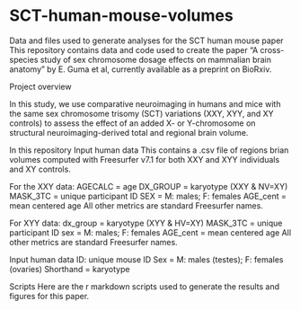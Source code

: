 # SCT-human-mouse-volumes
Data and files used to generate analyses for the SCT human mouse paper
This repository contains data and code used to create the paper “A cross-species study of sex chromosome dosage effects on mammalian brain anatomy” by E. Guma et al, currently available as a preprint on BioRxiv.

Project overview

In this study, we use comparative neuroimaging in humans and mice with the same sex chromosome trisomy (SCT) variations (XXY, XYY, and XY controls) to assess the effect of an added X- or Y-chromosome on structural neuroimaging-derived total and regional brain volume. 

In this repository
Input human data
This contains a .csv file of regions brian volumes computed with Freesurfer v7.1 for both XXY and XYY individuals and XY controls. 

For the XXY data:
AGECALC = age
DX_GROUP = karyotype (XXY & NV=XY)
MASK_3TC = unique participant ID
SEX = M: males; F: females
AGE_cent = mean centered age
All other metrics are standard Freesurfer names.

For XYY data:
dx_group = karyotype (XYY & HV=XY)
MASK_3TC = unique participant ID
sex = M: males; F: females
AGE_cent = mean centered age
All other metrics are standard Freesurfer names.

Input human data
ID: unique mouse ID
Sex = M: males (testes); F: females (ovaries)
Shorthand = karyotype

Scripts
Here are the r markdown scripts used to generate the results and figures for this paper.
